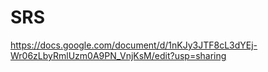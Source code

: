 # SRS
https://docs.google.com/document/d/1nKJy3JTF8cL3dYEj-Wr06zLbyRmlUzm0A9PN_VnjKsM/edit?usp=sharing

